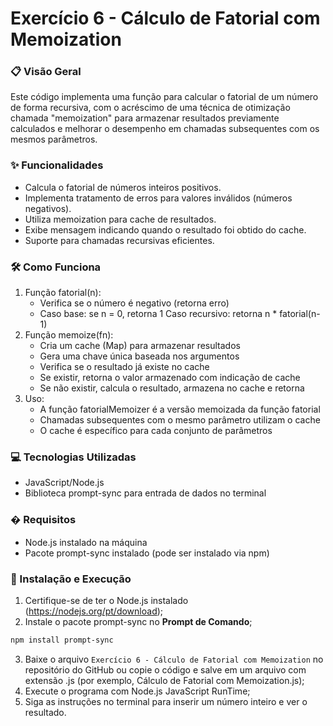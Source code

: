 # Exercício 6 - Cálculo de Fatorial com Memoization

### 📋 Visão Geral
Este código implementa uma função para calcular o fatorial de um número de forma recursiva, com o acréscimo de uma técnica de otimização chamada "memoization" para armazenar resultados previamente calculados e melhorar o desempenho em chamadas subsequentes com os mesmos parâmetros.

### ✨ Funcionalidades
- Calcula o fatorial de números inteiros positivos.
- Implementa tratamento de erros para valores inválidos (números negativos).
- Utiliza memoization para cache de resultados.
- Exibe mensagem indicando quando o resultado foi obtido do cache.
- Suporte para chamadas recursivas eficientes.

### 🛠️ Como Funciona
1. Função fatorial(n):
    - Verifica se o número é negativo (retorna erro)
    - Caso base: se n = 0, retorna 1
     Caso recursivo: retorna n * fatorial(n-1)
2. Função memoize(fn):
    - Cria um cache (Map) para armazenar resultados
    - Gera uma chave única baseada nos argumentos
    - Verifica se o resultado já existe no cache
    - Se existir, retorna o valor armazenado com indicação de cache
    - Se não existir, calcula o resultado, armazena no cache e retorna
3. Uso:
    - A função fatorialMemoizer é a versão memoizada da função fatorial
    - Chamadas subsequentes com o mesmo parâmetro utilizam o cache
    - O cache é específico para cada conjunto de parâmetros

### 💻 Tecnologias Utilizadas
- JavaScript/Node.js
- Biblioteca prompt-sync para entrada de dados no terminal

### � Requisitos
- Node.js instalado na máquina
- Pacote prompt-sync instalado (pode ser instalado via npm)

### 🚀 Instalação e Execução
1. Certifique-se de ter o Node.js instalado (https://nodejs.org/pt/download);
2. Instale o pacote prompt-sync no **Prompt de Comando**;
```bash
npm install prompt-sync
```
3. Baixe o arquivo `Exercício 6 - Cálculo de Fatorial com Memoization` no repositório do GitHub ou copie o código e salve em um arquivo com extensão .js (por exemplo, Cálculo de Fatorial com Memoization.js);
4. Execute o programa com Node.js JavaScript RunTime;
5. Siga as instruções no terminal para inserir um número inteiro e ver o resultado.
